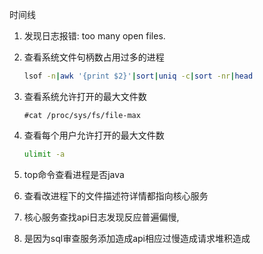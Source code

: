 时间线

1. 发现日志报错: too many open files.

2. 查看系统文件句柄数占用过多的进程

   ```bash
   lsof -n|awk '{print $2}'|sort|uniq -c|sort -nr|head 
   ```

3. 查看系统允许打开的最大文件数

   ```
   #cat /proc/sys/fs/file-max
   ```
   
4. 查看每个用户允许打开的最大文件数
   ```bash
   ulimit -a
   ```

5. top命令查看进程是否java

6. 查看改进程下的文件描述符详情都指向核心服务

7. 核心服务查找api日志发现反应普遍偏慢,

8. 是因为sql审查服务添加造成api相应过慢造成请求堆积造成

